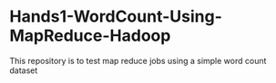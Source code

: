 # Hands1-WordCount-Using-MapReduce-Hadoop
This repository is to test map reduce jobs using a simple word count dataset
